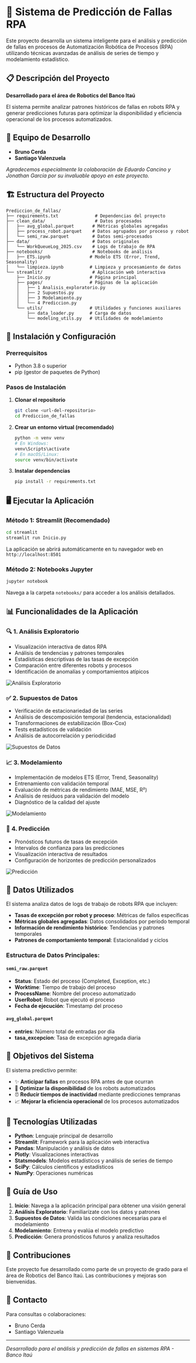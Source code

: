 # 🤖 Sistema de Predicción de Fallas RPA

Este proyecto desarrolla un sistema inteligente para el análisis y predicción de fallas en procesos de Automatización Robótica de Procesos (RPA) utilizando técnicas avanzadas de análisis de series de tiempo y modelamiento estadístico.

## 📋 Descripción del Proyecto

**Desarrollado para el área de Robotics del Banco Itaú**

El sistema permite analizar patrones históricos de fallas en robots RPA y generar predicciones futuras para optimizar la disponibilidad y eficiencia operacional de los procesos automatizados.

## 👥 Equipo de Desarrollo

- **Bruno Cerda**
- **Santiago Valenzuela**

*Agradecemos especialmente la colaboración de Eduardo Cancino y Jonathan García por su invaluable apoyo en este proyecto.*

## 🏗️ Estructura del Proyecto

```
Prediccion_de_fallas/
├── requirements.txt              # Dependencias del proyecto
├── clean_data/                   # Datos procesados
│   ├── avg_global.parquet       # Métricas globales agregadas
│   ├── process_robot.parquet    # Datos agrupados por proceso y robot
│   └── semi_raw.parquet         # Datos semi-procesados
├── data/                        # Datos originales
│   └── WorkQueueLog_2025.csv    # Logs de trabajo de RPA
├── notebooks/                   # Notebooks de análisis
│   ├── ETS.ipynb               # Modelo ETS (Error, Trend, Seasonality)
│   └── limpieza.ipynb          # Limpieza y procesamiento de datos
└── streamlit/                   # Aplicación web interactiva
    ├── Inicio.py               # Página principal
    ├── pages/                  # Páginas de la aplicación
    │   ├── 1 Analisis_exploratorio.py
    │   ├── 2 Supuestos.py
    │   ├── 3 Modelamiento.py
    │   └── 4 Prediccion.py
    └── utils/                  # Utilidades y funciones auxiliares
        ├── data_loader.py      # Carga de datos
        └── modeling_utils.py   # Utilidades de modelamiento
```

## 🚀 Instalación y Configuración

### Prerrequisitos
- Python 3.8 o superior
- pip (gestor de paquetes de Python)

### Pasos de Instalación

1. **Clonar el repositorio**
   ```bash
   git clone <url-del-repositorio>
   cd Prediccion_de_fallas
   ```

2. **Crear un entorno virtual (recomendado)**
   ```bash
   python -m venv venv
   # En Windows:
   venv\Scripts\activate
   # En macOS/Linux:
   source venv/bin/activate
   ```

3. **Instalar dependencias**
   ```bash
   pip install -r requirements.txt
   ```

## 🖥️ Ejecutar la Aplicación

### Método 1: Streamlit (Recomendado)
```bash
cd streamlit
streamlit run Inicio.py
```

La aplicación se abrirá automáticamente en tu navegador web en `http://localhost:8501`

### Método 2: Notebooks Jupyter
```bash
jupyter notebook
```

Navega a la carpeta `notebooks/` para acceder a los análisis detallados.

## 📊 Funcionalidades de la Aplicación

### 🔍 **1. Análisis Exploratorio**
- Visualización interactiva de datos RPA
- Análisis de tendencias y patrones temporales
- Estadísticas descriptivas de las tasas de excepción
- Comparación entre diferentes robots y procesos
- Identificación de anomalías y comportamientos atípicos

![Análisis Exploratorio](screenshots/analisis_exploratorio.png)

### ✅ **2. Supuestos de Datos**
- Verificación de estacionariedad de las series
- Análisis de descomposición temporal (tendencia, estacionalidad)
- Transformaciones de estabilización (Box-Cox)
- Tests estadísticos de validación
- Análisis de autocorrelación y periodicidad

![Supuestos de Datos](screenshots/supuestos.png)

### 📈 **3. Modelamiento**
- Implementación de modelos ETS (Error, Trend, Seasonality)
- Entrenamiento con validación temporal
- Evaluación de métricas de rendimiento (MAE, MSE, R²)
- Análisis de residuos para validación del modelo
- Diagnóstico de la calidad del ajuste

![Modelamiento](screenshots/modelamiento.png)

### 🔮 **4. Predicción**
- Pronósticos futuros de tasas de excepción
- Intervalos de confianza para las predicciones
- Visualización interactiva de resultados
- Configuración de horizontes de predicción personalizados

![Predicción](screenshots/prediccion.png)

## 📁 Datos Utilizados 

El sistema analiza datos de logs de trabajo de robots RPA que incluyen:

- **Tasas de excepción por robot y proceso**: Métricas de fallos específicas
- **Métricas globales agregadas**: Datos consolidados por período temporal
- **Información de rendimiento histórico**: Tendencias y patrones temporales
- **Patrones de comportamiento temporal**: Estacionalidad y ciclos

### Estructura de Datos Principales:

#### `semi_raw.parquet`
- **Status**: Estado del proceso (Completed, Exception, etc.)
- **Worktime**: Tiempo de trabajo del proceso
- **ProcessName**: Nombre del proceso automatizado
- **UserRobot**: Robot que ejecutó el proceso
- **Fecha de ejecución**: Timestamp del proceso

#### `avg_global.parquet`
- **entries**: Número total de entradas por día
- **tasa_excepcion**: Tasa de excepción agregada diaria

## 🎯 Objetivos del Sistema

El sistema predictivo permite:

- ✨ **Anticipar fallas** en procesos RPA antes de que ocurran
- 🚀 **Optimizar la disponibilidad** de los robots automatizados
- ⏰ **Reducir tiempos de inactividad** mediante predicciones tempranas
- 📈 **Mejorar la eficiencia operacional** de los procesos automatizados

## 🔧 Tecnologías Utilizadas

- **Python**: Lenguaje principal de desarrollo
- **Streamlit**: Framework para la aplicación web interactiva
- **Pandas**: Manipulación y análisis de datos
- **Plotly**: Visualizaciones interactivas
- **Statsmodels**: Modelos estadísticos y análisis de series de tiempo
- **SciPy**: Cálculos científicos y estadísticos
- **NumPy**: Operaciones numéricas

## 📝 Guía de Uso

1. **Inicio**: Navega a la aplicación principal para obtener una visión general
2. **Análisis Exploratorio**: Familiarízate con los datos y patrones
3. **Supuestos de Datos**: Valida las condiciones necesarias para el modelamiento
4. **Modelamiento**: Entrena y evalúa el modelo predictivo
5. **Predicción**: Genera pronósticos futuros y analiza resultados

## 🤝 Contribuciones

Este proyecto fue desarrollado como parte de un proyecto de grado para el área de Robotics del Banco Itaú. Las contribuciones y mejoras son bienvenidas.

## 📧 Contacto

Para consultas o colaboraciones:
- Bruno Cerda
- Santiago Valenzuela

---

*Desarrollado para el análisis y predicción de fallas en sistemas RPA - Banco Itaú*

